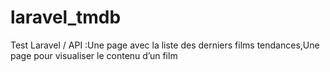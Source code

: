 # laravel_tmdb
Test Laravel / API  :Une page avec la liste des derniers films tendances,Une page pour visualiser le contenu d’un film
